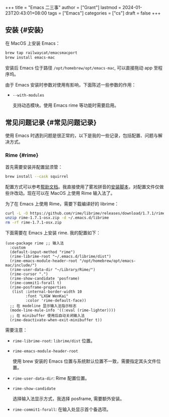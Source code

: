 +++
title = "Emacs 二三事"
author = ["Grant"]
lastmod = 2024-01-23T20:43:01+08:00
tags = ["Emacs"]
categories = ["cs"]
draft = false
+++

## 安装 {#安装}

在 MacOS 上安装 Emacs：

```bash
brew tap railwaycat/emacsmacport
brew install emacs-mac
```

安装后 Emacs 位于路径 `/opt/homebrew/opt/emacs-mac`, 可以直接拖动 app 至程序坞。

由于 Emacs 安装时参数对使用有影响，下面陈述一些参数的作用：

-   `--with-modules`

    支持动态模块。使用 Emacs rime 等功能时需要启用。


## 常见问题记录 {#常见问题记录}

使用 Emacs 时遇到问题是很正常的，以下是我的一些记录，包括配置、问题与解决方式。


### Rime {#rime}

首先需要安装并配置鼠须管：

```bash
brew install --cask squirrel
```

配置方式可以参考[帮助文档](https://rime.im/docs/)。我直接使用了雾凇拼音的[安装脚本](https://github.com/Mark24Code/rime-auto-deploy)，对配置文件仅做些许改动。现在可以在 MacOS 上使用 Rime 输入法了。

为了在 Emacs 上使用 Rime，需要下载编译好的 librime：

```bash
curl -L -O https://github.com/rime/librime/releases/download/1.7.1/rime-1.7.1-osx.zip
unzip rime-1.7.1-osx.zip -d ~/.emacs.d/librime
rm -rf rime-1.7.1-osx.zip
```

下面需要在 Emacs 上安装 rime. 我的配置如下：

```elisp
(use-package rime ;; 输入法
  :custom
  (default-input-method "rime")
  (rime-librime-root "~/.emacs.d/librime/dist")
  (rime-emacs-module-header-root "/opt/homebrew/opt/emacs-mac/include/")
  (rime-user-data-dir "~/Library/Rime/")
  (rime-cursor ".")
  (rime-show-candidate 'posframe)
  (rime-commit1-forall t)
  (rime-posframe-properties
   (list :internal-border-width 10
         :font "LXGW WenKai"
         :color 'rime-default-face))
  ;; 在 modeline 显示输入法指示标志
  (mode-line-mule-info '((:eval (rime-lighter))))
  ;; 在 minibuffer 使用后自动关闭输入法
  (rime-deactivate-when-exit-minibuffer t))
```

需要注意：

-   `rime-librime-root`: `librime/dist` 位置。
-   `rime-emacs-module-header-root`

    使用 brew 安装的 Emacs 位置与系统默认位置不一致，需要指定其头文件位置。
-   `rime-user-data-dir`: Rime 配置位置。
-   `rime-show-candidate`

    选择输入法显示方式，我选择 posframe, 需要额外安装。

-   `rime-commit1-forall`: 在输入处显示首个备选项。
